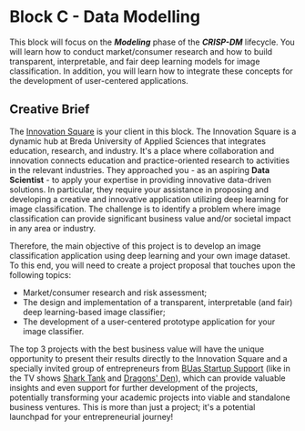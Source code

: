 # Block C - Data Modelling

This block will focus on the __*Modeling*__ phase of the __*CRISP-DM*__ lifecycle. You will learn how to conduct market/consumer research and how to build transparent, interpretable, and fair deep learning models for image classification. In addition, you will learn how to integrate these concepts for the development of user-centered applications.

## Creative Brief

The [Innovation Square](https://www.buas.nl/en/collaboration/innovation-square) is your client in this block. The Innovation Square is a dynamic hub at Breda University of Applied Sciences that integrates education, research, and industry. It's a place where collaboration and innovation connects education and practice-oriented research to activities in the relevant industries. They approached you - as an aspiring __Data Scientist__ - to apply your expertise in providing innovative data-driven solutions. In particular, they require your assistance in proposing and developing a creative and innovative application utilizing deep learning for image classification. The challenge is to identify a problem where image classification can provide significant business value and/or societal impact in any area or industry.

Therefore, the main objective of this project is to develop an image classification application using deep learning and your own image dataset. To this end, you will need to create a project proposal that touches upon the following topics:
- Market/consumer research and risk assessment;
- The design and implementation of a transparent, interpretable (and fair) deep learning-based image classifier;
- The development of a user-centered prototype application for your image classifier.

The top 3 projects with the best business value will have the unique opportunity to present their results directly to the Innovation Square and a specially invited group of entrepreneurs from [BUas Startup Support](https://www.buas.nl/en/study/entrepreneurship) (like in the TV shows [Shark Tank](https://en.wikipedia.org/wiki/Shark_Tank) and [Dragons' Den](https://en.wikipedia.org/wiki/Dragons%27_Den_(British_TV_programme))), which can provide valuable insights and even support for further development of the projects, potentially transforming your academic projects into viable and standalone business ventures. This is more than just a project; it's a potential launchpad for your entrepreneurial journey!
